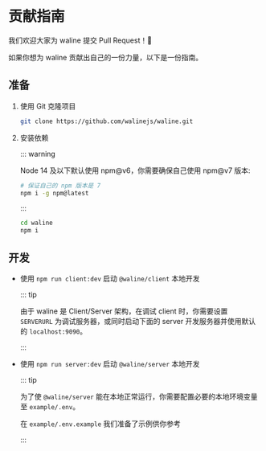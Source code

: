 # 贡献指南

我们欢迎大家为 waline 提交 Pull Request！:tada:

如果你想为 waline 贡献出自己的一份力量，以下是一份指南。

## 准备

1. 使用 Git 克隆项目

   ```bash
   git clone https://github.com/walinejs/waline.git
   ```

1. 安装依赖

   ::: warning

   Node 14 及以下默认使用 npm@v6，你需要确保自己使用 npm@v7 版本:

   ```bash
   # 保证自己的 npm 版本是 7
   npm i -g npm@latest
   ```

   :::

   ```bash
   cd waline
   npm i
   ```

## 开发

- 使用 `npm run client:dev` 启动 `@waline/client` 本地开发

  ::: tip

  由于 waline 是 Client/Server 架构，在调试 client 时，你需要设置 `SERVERURL` 为调试服务器，或同时启动下面的 server 开发服务器并使用默认的 `localhost:9090`。

  :::

- 使用 `npm run server:dev` 启动 `@waline/server` 本地开发

  ::: tip

  为了使 `@waline/server` 能在本地正常运行，你需要配置必要的本地环境变量至 `example/.env`。

  在 `example/.env.example` 我们准备了示例供你参考

  :::

